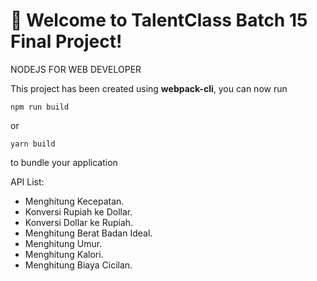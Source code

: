 # 🚀 Welcome to TalentClass Batch 15 Final Project!
NODEJS FOR WEB DEVELOPER

This project has been created using **webpack-cli**, you can now run

```
npm run build
```

or

```
yarn build
```

to bundle your application

API List:
- Menghitung Kecepatan.
- Konversi Rupiah ke Dollar.
- Konversi Dollar ke Rupiah.
- Menghitung Berat Badan Ideal.
- Menghitung Umur.
- Menghitung Kalori.
- Menghitung Biaya Cicilan.
